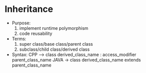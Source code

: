 # Inheritance
- Purpose:
  1. implement runtime polymorphism
  2. code reusability
- Terms:
  1. super class/base class/parent class
  2. subclass/child class/derived class 
- Syntax:
  CPP --> class derived_class_name : access_modifier parent_class_name
  JAVA -> class derived_class_name extends parent_class_name